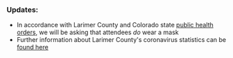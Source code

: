 ### Updates:
* In accordance with Larimer County and Colorado state [public health orders](https://www.larimer.org/health/communicable-disease/coronavirus-covid-19/covid-19-public-health-orders-press-releases-and), we will be asking that attendees *do* wear a mask
* Further information about Larimer County's coronavirus statistics can be [found here](https://www.larimer.org/health/communicable-disease/coronavirus-covid-19/larimer-county-positive-covid-19-numbers)
